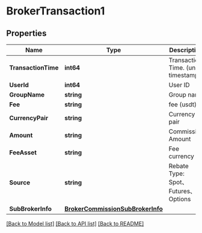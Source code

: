 # BrokerTransaction1

## Properties

Name | Type | Description | Notes
------------ | ------------- | ------------- | -------------
**TransactionTime** | **int64** | Transaction Time. (unix timestamp) | [optional] 
**UserId** | **int64** | User ID | [optional] 
**GroupName** | **string** | Group name | [optional] 
**Fee** | **string** | fee (usdt) | [optional] 
**CurrencyPair** | **string** | Currency pair | [optional] 
**Amount** | **string** | Commission Amount | [optional] 
**FeeAsset** | **string** | Fee currency | [optional] 
**Source** | **string** | Rebate Type: Spot、Futures、Options | [optional] 
**SubBrokerInfo** | [**BrokerCommissionSubBrokerInfo**](BrokerCommission_sub_broker_info.md) |  | [optional] 

[[Back to Model list]](../README.md#documentation-for-models) [[Back to API list]](../README.md#documentation-for-api-endpoints) [[Back to README]](../README.md)


